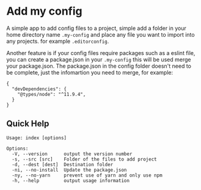 # Add my config

A simple app to add config files to a project, simple add a folder in your home directory name `.my-config` and place any file you want to import into any projects. for example `.editorconfig`.

Another feature is if your config files require packages such as a eslint file, you can create a package.json in your `.my-config` this will be used merge your package.json. The package.json in the config folder doesn't need to be complete, just the infomartion you need to merge, for example:
```
{
  "devDependencies": {
    "@types/node": "^11.9.4",
  }
}
```

## Quick Help
```
Usage: index [options]

Options:
  -V, --version      output the version number
  -s, --src [src]    Folder of the files to add project
  -d, --dest [dest]  Destination folder
  -ni, --no-install  Update the package.json
  -ny, --no-yarn     prevent use of yarn and only use npm
  -h, --help         output usage information
```
